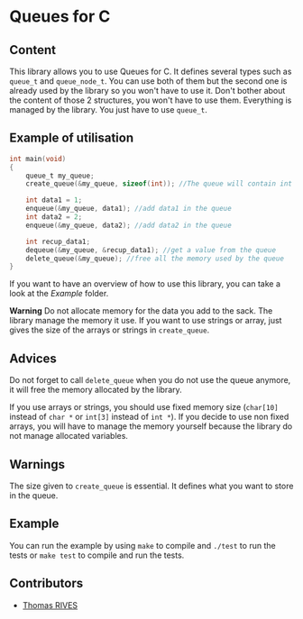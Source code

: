 # Queues for C

## Content

This library allows you to use Queues for C. It defines several types such as `queue_t` and `queue_node_t`. You can use both of them but the second one is already used by the library so you won't have to use it. Don't bother about the content of those 2 structures, you won't have to use them. Everything is managed by the library. You just have to use `queue_t`.

## Example of utilisation

```c
int main(void)
{
    queue_t my_queue;
	create_queue(&my_queue, sizeof(int)); //The queue will contain int datas but you can give anything you want

	int data1 = 1;
	enqueue(&my_queue, data1); //add data1 in the queue
	int data2 = 2;
	enqueue(&my_queue, data2); //add data2 in the queue

	int recup_data1;
	dequeue(&my_queue, &recup_data1); //get a value from the queue
	delete_queue(&my_queue); //free all the memory used by the queue
}
```
If you want to have an overview of how to use this library, you can take a look at the *Example* folder.

**Warning** Do not allocate memory for the data you add to the sack. The library manage the memory it use. If you want to use strings or array, just gives the size of the arrays or strings in `create_queue`.

## Advices

Do not forget to call `delete_queue` when you do not use the queue anymore, it will free the memory allocated by the library.

If you use arrays or strings, you should use fixed memory size (`char[10]` instead of `char *` or `int[3]` instead of `int *`). If you decide to use non fixed arrays, you will have to manage the memory yourself because the library do not manage allocated variables.

## Warnings

The size given to `create_queue` is essential. It defines what you want to store in the queue.

## Example

You can run the example by using `make` to compile and `./test` to run the tests or `make test` to compile and run the tests.

## Contributors

- [Thomas RIVES](https://github.com/ThomasRives)
